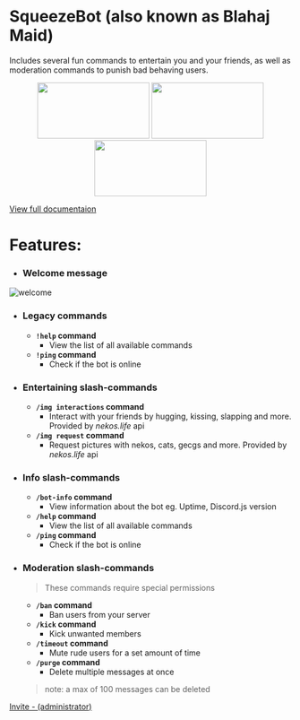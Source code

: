 # SqueezeBot (also known as Blahaj Maid)    
  
Includes several fun commands to entertain you and your friends, as well as moderation commands to punish bad behaving users.     
<p align="center">
  <a href="https://discord.com/api/oauth2/authorize?client_id=938121371484061766&permissions=1102196230214&scope=bot%20applications.commands" 
     rel="Invite bot - recommended">
	  <img src="https://files.catbox.moe/mjkcb9.png" 
	        width="200" 
    		height="100"/></a>
  <a href="https://github.com/isodiff/SqueezeBot/subscription" 
     rel="Watch repo">
	  <img src="https://files.catbox.moe/5z67yq.png" 
	        width="200" 
    		height="100"/></a>
    <a href="https://github.com/isodiff/SqueezeBot/fork" 
      rel="Fork repo">
	  <img src="https://de.catbox.moe/03ioag.png" 
	        width="200" 
    		height="100"/></a>
</p>

[View full documentaion](https://isodiff.github.io/SqueezeBot/wiki)

# Features:    

* ### Welcome message
![welcome](https://de.catbox.moe/a8ublk.png)  

* ### Legacy commands
	* **`!help` command**
  		* View the list of all available commands  
	* **`!ping` command**
  		* Check if the bot is online

* ### Entertaining slash-commands
	* **`/img interactions` command**
		* Interact with your friends by hugging, kissing, slapping and more. Provided by *nekos.life* api
	* **`/img request` command**
		* Request pictures with nekos, cats, gecgs and more. Provided by *nekos.life* api

* ### Info slash-commands
	* **`/bot-info` command** 
		* View information about the bot eg. Uptime, Discord.js version
	* **`/help` command** 
		* View the list of all available commands  
	* **`/ping` command** 
		* Check if the bot is online

* ### Moderation slash-commands
	> These commands require special permissions
	* **`/ban` command**
  		* Ban users from your server   
	* **`/kick` command**
  		* Kick unwanted members  
	* **`/timeout` command**
  		* Mute rude users for a set amount of time    
	* **`/purge` command**
 		* Delete multiple messages at once
	> note: a max of 100 messages can be deleted

[Invite - (administrator)](https://discord.com/api/oauth2/authorize?client_id=938121371484061766&permissions=8&scope=bot%20applications.commands) 
